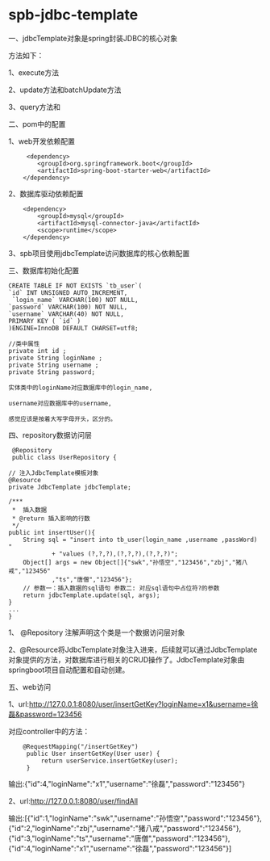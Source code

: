 # spb-jdbc-template

一、jdbcTemplate对象是spring封装JDBC的核心对象

方法如下：

1、execute方法

2、update方法和batchUpdate方法

3、query方法和

二、pom中的配置

1、web开发依赖配置

   		 <dependency>
			<groupId>org.springframework.boot</groupId>
			<artifactId>spring-boot-starter-web</artifactId>
		</dependency>
    
 2、数据库驱动依赖配置
 
   		<dependency>
			<groupId>mysql</groupId>
			<artifactId>mysql-connector-java</artifactId>
			<scope>runtime</scope>
		</dependency>
    
 3、spb项目使用jdbcTemplate访问数据库的核心依赖配置
 
 三、数据库初始化配置
 
    CREATE TABLE IF NOT EXISTS `tb_user`(
   	`id` INT UNSIGNED AUTO_INCREMENT,
  	 `login_name` VARCHAR(100) NOT NULL,
   	`password` VARCHAR(100) NOT NULL,
   	`username` VARCHAR(40) NOT NULL,
    PRIMARY KEY ( `id` )
    )ENGINE=InnoDB DEFAULT CHARSET=utf8;
    
    //类中属性
    private int id ;
    private String loginName ;
    private String username ;
    private String password;
    
    实体类中的loginName对应数据库中的login_name,
    
    username对应数据库中的username,
    
    感觉应该是按着大写字母开头，区分的。
    
    
 四、repository数据访问层
 
     @Repository
     public class UserRepository {

    // 注入JdbcTemplate模板对象
    @Resource
    private JdbcTemplate jdbcTemplate;

    /***
     *  插入数据
     * @return 插入影响的行数
     */
    public int insertUser(){
        String sql = "insert into tb_user(login_name ,username ,passWord) "
                + "values (?,?,?),(?,?,?),(?,?,?)";
        Object[] args = new Object[]{"swk","孙悟空","123456","zbj","猪八戒","123456"
                ,"ts","唐僧","123456"};
        // 参数一：插入数据的sql语句 参数二: 对应sql语句中占位符?的参数
        return jdbcTemplate.update(sql, args);
    }
    ...
    }
    
1、 @Repository 注解声明这个类是一个数据访问层对象

2、@Resource将JdbcTemplate对象注入进来，后续就可以通过JdbcTemplate对象提供的方法，对数据库进行相关的CRUD操作了。JdbcTemplate对象由springboot项目自动配置和自动创建。

 五、web访问
 
 1、url:http://127.0.0.1:8080/user/insertGetKey?loginName=x1&username=徐磊&password=123456
 
 对应controller中的方法：
 
 	    @RequestMapping("/insertGetKey")
   		 public User insertGetKey(User user) {
       		 return userService.insertGetKey(user);
   		 }
 
 输出:{"id":4,"loginName":"x1","username":"徐磊","password":"123456"}
 
 2、url:http://127.0.0.1:8080/user/findAll
 
 输出:[{"id":1,"loginName":"swk","username":"孙悟空","password":"123456"},{"id":2,"loginName":"zbj","username":"猪八戒","password":"123456"},{"id":3,"loginName":"ts","username":"唐僧","password":"123456"},{"id":4,"loginName":"x1","username":"徐磊","password":"123456"}]
 
 
 
